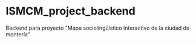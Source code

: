 # ISMCM_project_backend
Backend para proyecto "Mapa sociolingüístico interactivo de la ciudad de montería"

